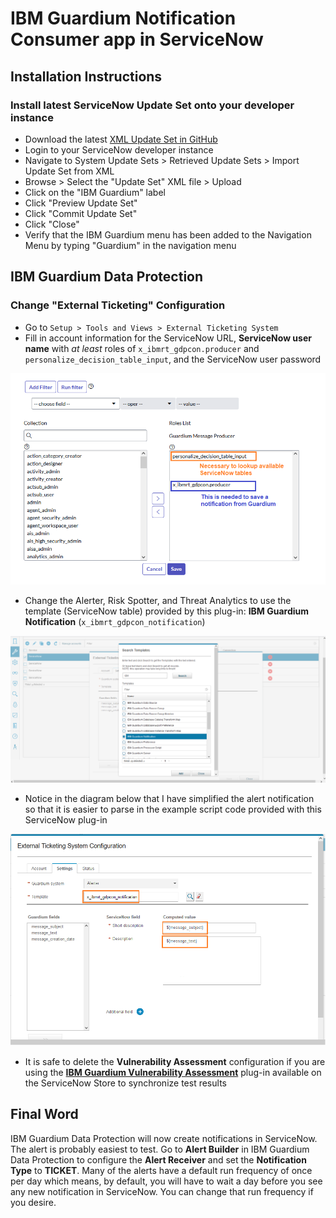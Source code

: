 # IBM Guardium Notification Consumer app in ServiceNow

## Installation Instructions

### Install latest ServiceNow **Update Set** onto your developer instance

- Download the latest [XML Update Set in GitHub](https://github.com/IBM/ServiceNow-Guardium-Notification-Consumer/blob/main/Update-Sets)
- Login to your ServiceNow developer instance
- Navigate to System Update Sets > Retrieved Update Sets > Import Update Set from XML
- Browse > Select the "Update Set" XML file > Upload
- Click on the "IBM Guardium" label
- Click "Preview Update Set"
- Click "Commit Update Set"
- Click "Close"
- Verify that the IBM Guardium menu has been added to the Navigation Menu by typing "Guardium" in the navigation menu

## IBM Guardium Data Protection

### Change "External Ticketing" Configuration

- Go to `Setup > Tools and Views > External Ticketing System`
- Fill in account information for the ServiceNow URL, **ServiceNow user name** with *at least* roles of `x_ibmrt_gdpcon.producer` and `personalize_decision_table_input`, and the ServiceNow user password

![](images/minimum-roles.png)

- Change the Alerter, Risk Spotter, and Threat Analytics to use the template (ServiceNow table) provided by this plug-in:  **IBM Guardium Notification** (`x_ibmrt_gdpcon_notification`)

![](images/table-notification.png)

- Notice in the diagram below that I have simplified the alert notification so that it is easier to parse in the example script code provided with this ServiceNow plug-in

![](images/gdp-configuration.png)

- It is safe to delete the **Vulnerability Assessment** configuration if you are using the [**IBM Guardium Vulnerability Assessment**](https://github.com/IBM/ServiceNow-Guardium-Vulnerability-Assessment/) plug-in available on the ServiceNow Store to synchronize test results

## Final Word

IBM Guardium Data Protection will now create notifications in ServiceNow. The alert is probably easiest to test.  Go to **Alert Builder** in IBM Guardium Data Protection to configure the **Alert Receiver** and set the **Notification Type** to **TICKET**.  Many of the alerts have a default run frequency of once per day which means, by default, you will have to wait a day before you see any new notification in ServiceNow.  You can change that run frequency if you desire.

